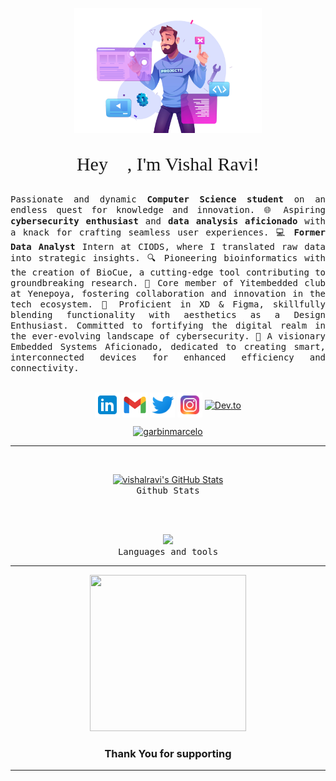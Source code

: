 <p align="center">
  <img src="./[removal.ai]_e2edfcf3-fb4f-4be6-9c4e-5d18c67e4060-35496093_2211-w026-n002-2759b-p1-2759_UYR8CM.png"  height="200"/>
</p>

<p style="text-align: center; font-size: 30px; font-family: 'Times New Roman';">
  Hey 👋, I'm Vishal Ravi!
</p>

 <p align="justify">
     <samp>
Passionate and dynamic <b>Computer Science student</b> on an endless quest for knowledge and innovation. 🌐 Aspiring <b>cybersecurity enthusiast</b> and <b> data analysis aficionado </b>with a knack for crafting seamless user experiences. 💻 <b>Former Data Analyst</b> Intern at CIODS, where I translated raw data into strategic insights. 🔍 Pioneering bioinformatics with the creation of BioCue, a cutting-edge tool contributing to groundbreaking research. 👾 Core member of Yitembedded club at Yenepoya, fostering collaboration and innovation in the tech ecosystem. 🚀 Proficient in XD & Figma, skillfully blending functionality with aesthetics as a Design Enthusiast. Committed to fortifying the digital realm in the ever-evolving landscape of cybersecurity. 🎨 A visionary Embedded Systems Aficionado, dedicated to creating smart, interconnected devices for enhanced efficiency and connectivity.<br><br>
  </samp>
  </p>
    <p align="center">
<a href="www.linkedin.com/in/vishalravi294"target="blank"><img align="center" src="./icons8-linkedin-192(-xxxhdpi).png" alt="aksia" height="40" width="40" /></a>
 <a href ="mailto:dev.vishalravi@gmail.com"><img align="center" src="./icons8-gmail-288(-xxhdpi).png" height="40" width="40" /></a>
         <a href="https://twitter.com/VishalR00038042" target="_blank"><img align="center" src="./icons8-twitter-192(-xxxhdpi).png" alt="Twitter" height="40" width="40" /></a>
         <a href="https://www.instagram.com/mystic_man02/" target="_blank"><img align="center" src="./icons8-instagram-384(-xxxhdpi).png" alt="Instagram" height="40" width="40" /></a>
          <a href="https://dev.to/vishalravi" target="_blank"><img align="center" src="https://cdn.simpleicons.org/dev.to/white" alt="Dev.to" height="50" width="40" /></a>
</p>
    <p align="center">
        <a href="https://www.buymeacoffee.com/vishalravi" target="_blank"><img src="https://cdn.buymeacoffee.com/buttons/v2/default-yellow.png" height="45" width="170" alt="garbinmarcelo" /></a>
    </p>
    <p align="center">

</p>
<hr>

  <br/>
  <p align="center">
  <a href="https://awesome-github-stats.azurewebsites.net/index.html??cardType=github&theme=github-dark&preferLogin=false">    <img  alt="vishalravi's GitHub Stats" src="https://awesome-github-stats.azurewebsites.net/user-stats/vishal-ravi?cardType=github&theme=github-dark&preferLogin=false" />  </a>
  <samp>
     <br>Github Stats
  </samp>
</p>
<br/>
<br/>
    <p align="center">
  <a href="https://skillicons.dev">
    <img src="https://skillicons.dev/icons?i=python,linux,firebase,c,androidstudio,powershell,html,css,devto,xd,figma,git,heroku,js,vercel,bootstrap,flask,redux,tensorflow,vscode&perline=10" />
  </a>
  <samp>
     <br>Languages and tools
  </samp>
</p>


<hr>

<!-- <h3 align='center'>Thank You for Supporting me.</h3> -->
<p align='center'>
<img src="https://media.tenor.com/scJmHcoziLYAAAAi/kelvin-working-from-home.gif" width="250" height="250" frameBorder="0" class="giphy-embed" allowFullScreen></img></p>
<h3 align='center'>Thank You for supporting</h2>
<hr>
